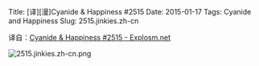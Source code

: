 Title: [译][漫]Cyanide & Happiness #2515
Date: 2015-01-17
Tags: Cyanide and Happiness
Slug: 2515.jinkies.zh-cn

译自：[Cyanide & Happiness #2515 - Explosm.net](http://explosm.net/comics/2515/)


![2515.jinkies.zh-cn.png](/static/images/comics/2515.jinkies.zh-cn.png)
